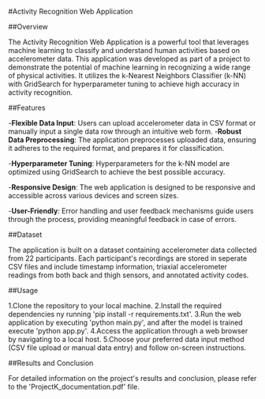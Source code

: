 #Activity Recognition Web Application

##Overview

The Activity Recognition Web Application is a powerful tool that leverages machine learning to classify and understand human activities based on accelerometer data. This application was developed as part of a project to demonstrate the potential of machine learning in recognizing a wide range of physical activities. It utilizes the k-Nearest Neighbors Classifier (k-NN) with GridSearch for hyperparameter tuning to achieve high accuracy in activity recognition.

##Features

-**Flexible Data Input**: Users can upload accelerometer data in CSV format or manually input a single data row through an intuitive web form.
 -**Robust Data Preprocessing**: The application preprocesses uploaded data, ensuring it adheres to the required format, and prepares it for classification.

 -**Hyperparameter Tuning**: Hyperparameters for the k-NN model are optimized using GridSearch to achieve the best possible accuracy.

 -**Responsive Design**: The web application is designed to be responsive and accessible across various devices and screen sizes.

 -**User-Friendly**: Error handling and user feedback mechanisms guide users through the process, providing meaningful feedback in case of errors.

 ##Dataset

 The application is built on a dataset containing accelerometer data collected from 22 participants. Each participant's recordings are stored in seperate CSV files and include timestamp information, triaxial accelerometer readings from both back and thigh sensors, and annotated activity codes.

 ##Usage

 1.Clone the repository to your local machine.
 2.Install the required dependencies ny running 'pip install -r requirements.txt'.
 3.Run the web application by executing 'python main.py', and after the model is 
   trained execute 'python app.py'.
 4.Access the application through a web browser by navigating to a local host.
 5.Choose your preferred data input method (CSV file upload or manual data entry) and 
  follow on-screen instructions.

 ##Results and Conclusion

 For detailed information on the project's results and conclusion, please refer to 
 the 'ProjectK_documentation.pdf' file.
